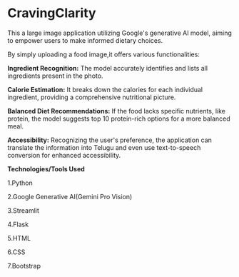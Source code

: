 # CravingClarity

This a large image application utilizing Google's generative AI model, aiming to empower users to make informed dietary choices.

By simply uploading a food image,it offers various functionalities:

**Ingredient Recognition:** The model accurately identifies and lists all ingredients present in the photo.

**Calorie Estimation:** It breaks down the calories for each individual ingredient, providing a comprehensive nutritional picture.

**Balanced Diet Recommendations:** If the food lacks specific nutrients, like protein, the model suggests top 10 protein-rich options for a more balanced meal.

**Accessibility:** Recognizing the user's preference, the application can translate the information into Telugu and even use text-to-speech conversion for enhanced accessibility.

**Technologies/Tools Used**

1.Python

2.Google Generative AI(Gemini Pro Vision)

3.Streamlit

4.Flask

5.HTML

6.CSS

7.Bootstrap
